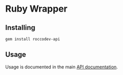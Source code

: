# Ruby Wrapper

## Installing

```
gem install roccodev-api
```

## Usage
Usage is documented in the main [API documentation](https://api.rocco.dev/docs).
